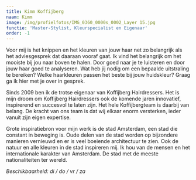 ```yaml
---
title: Kimm Koffijberg
naam: Kimm
image: /img/profielfotos/IMG_0360_0000s_0002_Layer 15.jpg
functie: 'Master-Stylist, Kleurspecialist en Eigenaar'
order: -1
---
```



Voor mij is het knippen en het kleuren van jouw haar net zo belangrijk als het adviesgesprek dat daaraan vooraf gaat. Ik vind het belangrijk om het mooiste bij jou naar boven te halen. Door goed naar je te luisteren en door jouw haar goed te analyseren. Wat heb jij nodig om een bepaalde uitstraling te bereiken? Welke haarkleuren passen het beste bij jouw huidskleur? Graag ga ik hier met je over in gesprek.

Sinds 2009 ben ik de trotse eigenaar van Koffijberg Hairdressers. Het is mijn droom om Koffijberg Hairdressers ook de komende jaren innovatief, inspirerend en succesvol te laten zijn. Het hele Koffijbergteam is daarbij van belang. De kracht van ons team is dat wij elkaar enorm versterken, ieder vanuit zijn eigen expertise.

Grote inspiratiebron voor mijn werk is de stad Amsterdam, een stad die constant in beweging is. Oude delen van de stad worden op bijzondere manieren vernieuwd en er is veel boeiende architectuur te zien. Ook de natuur en alle kleuren in de stad inspireren mij. Ik hou van de mensen en het internationale karakter van Amsterdam. De stad met de meeste nationaliteiten ter wereld.

*Beschikbaarheid: di / do / vr / za*